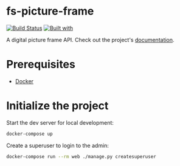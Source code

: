 # fs-picture-frame

[![Build Status](https://travis-ci.org/finitesingularity/fs-picture-frame.svg?branch=master)](https://travis-ci.org/finitesingularity/fs-picture-frame)
[![Built with](https://img.shields.io/badge/Built_with-Cookiecutter_Django_Rest-F7B633.svg)](https://github.com/agconti/cookiecutter-django-rest)

A digital picture frame API. Check out the project's [documentation](http://finitesingularity.github.io/fs-picture-frame/).

# Prerequisites

- [Docker](https://docs.docker.com/docker-for-mac/install/)

# Initialize the project

Start the dev server for local development:

```bash
docker-compose up
```

Create a superuser to login to the admin:

```bash
docker-compose run --rm web ./manage.py createsuperuser
```

